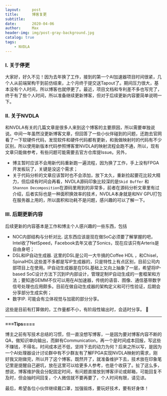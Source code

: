 ```yaml
---
layout:     post
title:      博客复更
subtitle:   
date:       2020-04-06
author:     Max
header-img: img/post-gray-background.jpg
catalog: true
tags:
    - NVDLA
---
```


### I. 关于停更

大家好，好久不见！因为去年换了工作，接到的第一个AI加速器项目时间很紧，几个人从前端架构干到前仿结束，上个月终于提交送Tapout了。期间压力很大，基本没有个人时间，所以博客也就停更了。最近，项目文档和专利差不多也写完了，终于有了些个人时间，所以准备继续更新博客，但对于后续更新内容要简单说明一下。
### II. 关于NVDLA

和NVDLA有关的几篇文章是很多人来到这个博客的主要原因，所以需要单独说说。中间一年虽然没更新博客文章，但回答了一些小伙伴碰到的问题，还跑去官网看了一下软硬件代码，发现软件和硬件代码都有更新，和我做映射时的代码有不少区别，所以使用新版本代码参照博客里NVDLA的映射流程会跑不通，所以，现有文章只能做参考，有些问题可能需要去官方仓库提Issue。另外，

* 博主暂时应该不会用新代码重新跑一遍流程，因为换了工作，手上没有FPGA开发板玩了，关键是没这个需求；
* 关于代码分析的文章应该暂时也不会添加，放下太久，重新捡起要花比较大精力，但后续有时间会再看，NVDLA源码印象比较深的是`Skid Buffer` 和`Shannon Decomposition`在源码里用到的非常多，前者在源码分析文章里有过介绍，后者实际也是一种面积换效率的技术，NVDLA本身就是和NV GPU打包在服务器上用的，所以面积和功耗不是问题，感兴趣的可以了解一下。

### III. 后期更新内容

后续更新的内容基本是工作和博主个人感兴趣的一些东西，包括

* NOC内部结构与分析对比. 这东西应该是现在做SoC必须要了解掌握的吧，Intel收了NetSpeed，Facebook去年又收了Sonics，现在应该只有Arteris是自由身吧；
* DSL和IP自动生成器. 这里的DSL是公司一大牛搞的Coffee HDL ，和Chisel，SpinalHDL这些差不多都是写IP生成器的，只是特性上有点区别，目前公司内部项目上在使用。IP自动生成器是在DSL基础上又向上抽象了一层，希望将IP-based SoC设计方法下沉到IP内部设计，管理定制IP自动生成的一套框架和方法；要知道GEMM不仅可以用在AI加速器，传统的语音、图像、通信基带数字信号处理也应用颇多。目前在做自动生成器的架构定义和可行性验证，后期会分享部分生成实例；
* 数字IP. 可能会有立体视觉与加密的部分分享。

这些是目前有打算做的，工作量都不小，有阶段性输出时，会适时分享。 :cowboy_hat_face:

---

**===Tips====**

博主之前有写技术总结的习惯，但一直没想写博客，一是因为要对博客内容不断的QA，做知识单向输出，而鲜有Communication，再一个是时间成本回报，写这些不赚钱，不得名，时间成本还不低，坚持下去的动力为何？后来之所以写，是因为一个AI处理器设计讨论群中有不少群友有了解FPGA实现NVDLA映射的需求，刚好我又刚做完，所以开了这个博客。既然开了，就准备维护下去，技术放在印象笔记里是提醒自己避坑，放在这里可以给更多人参考，也是个收获了。扯了这么多，想说，博客维护我会分配固定时间，有问题直接放到博客评论或邮箱，可能回复不及时，但会抽时间回复，个人微信就不要再要了，个人时间有限，请见谅。

最后，希望各位小伙伴继续戴口罩，加强锻炼，要玩好技术，要有好身体！

